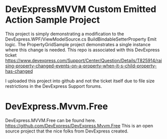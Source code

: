 DevExpressMVVM Custom Emitted Action Sample Project
====================
This project is simply demonstrating a modification to the DevExpress.WPF/ViewModelSource.cs BuildBindableSetterProperty Emit logic. The PropertyGridSample project demonstrates a single instance where this change is needed. 
This repo is associated with this DevExpress ticket https://www.devexpress.com/Support/Center/Question/Details/T825914/raising-property-changed-events-on-a-property-when-it-s-child-property-has-changed

I uploaded this project into github and not the ticket itself due to file size restrictions in the DevExpress Support forums.

DevExpress.Mvvm.Free
====================
DevExpress.MVVM.Free can be found here. https://github.com/DevExpress/DevExpress.Mvvm.Free
This is an open source project that the nice folks from DevExpress created.
